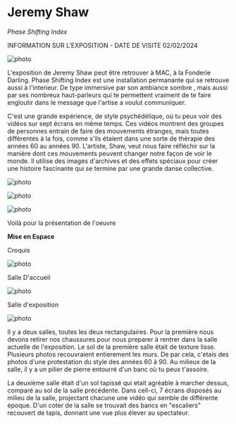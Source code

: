 # Jeremy Shaw

*Phase Shifting Index*

INFORMATION SUR L'EXPOSITION - DATE DE VISITE 02/02/2024

![photo](screenshot)

L'exposition de Jeremy Shaw peut être retrouver à MAC, à la Fonderie Darling. Phase Shifting Index est une installation permanante qui se retrouve aussi à l'interieur. De type immersive par son ambiance sombre , mais aussi par ses nombreux haut-parleurs qui te permettent vraiment de te faire engloutir dans le message que l'artise a voulut communiquer.

C'est une grande expérience, de style psychédélique, où tu peux voir des vidéos sur sept écrans en même temps. Ces vidéos montrent des groupes de personnes entrain de faire des mouvements étranges, mais toutes différentes à la fois, comme s'ils étaient dans une sorte de thérapie des années 60 au années 90. L'artiste, Shaw, veut nous faire réfléchir sur la manière dont ces mouvements peuvent changer notre façon de voir le monde. Il utilise des images d'archives et des effets spéciaux pour créer une histoire fascinante qui se termine par une grande danse collective.

![photo](sortie.png)

![photo](sortie_2.png)

![photo](sortie_5.png)

Voilà pour la présentation de l'oeuvre

**Mise en Espace**

Croquis

![photo](sortie_3.png)

Salle D'accueil

![photo](accueil)

Salle d'exposition

![photo](expo)

Il y a deux salles, toutes les deux rectangulaires. Pour la première nous devons retirer nos chaussures pour nous preparer à rentrer dans la salle actuelle de l'exposition. Le sol de la première salle était de texture lisse. Plusieurs photos recouvraient entierement les murs. De par cela, c'etais des photos d'une protestation du style des années 60 à 90. Au milieux de la salle, il y a un pilier de pierre entourré d'un banc où tu peux t'assoire.

La deuxième salle était d'un sol tapissé qui etait agréable à marcher dessus, comparé au sol de la salle précédente. Dans cell-ci, 7 écrans disposés au milieu de la salle, projectant chacune une vidéo qui semble de différente époque. D'un coter de la salle se trouvait des bancs en "escaliers" recouvert de tapis, donnant une vue plus élever au spectateur.

